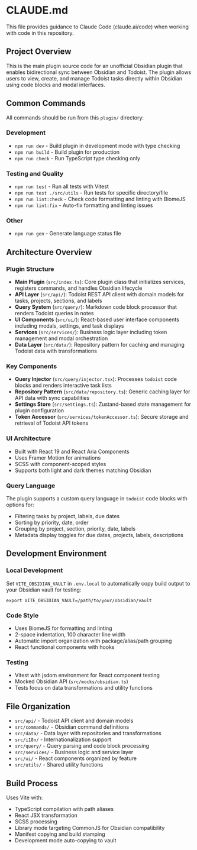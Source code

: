 # CLAUDE.md

This file provides guidance to Claude Code (claude.ai/code) when working with code in this repository.

## Project Overview

This is the main plugin source code for an unofficial Obsidian plugin that enables bidirectional sync between Obsidian and Todoist. The plugin allows users to view, create, and manage Todoist tasks directly within Obsidian using code blocks and modal interfaces.

## Common Commands

All commands should be run from this `plugin/` directory:

### Development
- `npm run dev` - Build plugin in development mode with type checking
- `npm run build` - Build plugin for production
- `npm run check` - Run TypeScript type checking only

### Testing and Quality
- `npm run test` - Run all tests with Vitest
- `npm run test ./src/utils` - Run tests for specific directory/file
- `npm run lint:check` - Check code formatting and linting with BiomeJS
- `npm run lint:fix` - Auto-fix formatting and linting issues

### Other
- `npm run gen` - Generate language status file

## Architecture Overview

### Plugin Structure
- **Main Plugin** (`src/index.ts`): Core plugin class that initializes services, registers commands, and handles Obsidian lifecycle
- **API Layer** (`src/api/`): Todoist REST API client with domain models for tasks, projects, sections, and labels
- **Query System** (`src/query/`): Markdown code block processor that renders Todoist queries in notes
- **UI Components** (`src/ui/`): React-based user interface components including modals, settings, and task displays
- **Services** (`src/services/`): Business logic layer including token management and modal orchestration
- **Data Layer** (`src/data/`): Repository pattern for caching and managing Todoist data with transformations

### Key Components
- **Query Injector** (`src/query/injector.tsx`): Processes `todoist` code blocks and renders interactive task lists
- **Repository Pattern** (`src/data/repository.ts`): Generic caching layer for API data with sync capabilities
- **Settings Store** (`src/settings.ts`): Zustand-based state management for plugin configuration
- **Token Accessor** (`src/services/tokenAccessor.ts`): Secure storage and retrieval of Todoist API tokens

### UI Architecture
- Built with React 19 and React Aria Components
- Uses Framer Motion for animations
- SCSS with component-scoped styles
- Supports both light and dark themes matching Obsidian

### Query Language
The plugin supports a custom query language in `todoist` code blocks with options for:
- Filtering tasks by project, labels, due dates
- Sorting by priority, date, order
- Grouping by project, section, priority, date, labels
- Metadata display toggles for due dates, projects, labels, descriptions

## Development Environment

### Local Development
Set `VITE_OBSIDIAN_VAULT` in `.env.local` to automatically copy build output to your Obsidian vault for testing:
```
export VITE_OBSIDIAN_VAULT=/path/to/your/obsidian/vault
```

### Code Style
- Uses BiomeJS for formatting and linting
- 2-space indentation, 100 character line width
- Automatic import organization with package/alias/path grouping
- React functional components with hooks

### Testing
- Vitest with jsdom environment for React component testing
- Mocked Obsidian API (`src/mocks/obsidian.ts`)
- Tests focus on data transformations and utility functions

## File Organization

- `src/api/` - Todoist API client and domain models
- `src/commands/` - Obsidian command definitions
- `src/data/` - Data layer with repositories and transformations
- `src/i18n/` - Internationalization support
- `src/query/` - Query parsing and code block processing
- `src/services/` - Business logic and service layer
- `src/ui/` - React components organized by feature
- `src/utils/` - Shared utility functions

## Build Process

Uses Vite with:
- TypeScript compilation with path aliases
- React JSX transformation
- SCSS processing
- Library mode targeting CommonJS for Obsidian compatibility
- Manifest copying and build stamping
- Development mode auto-copying to vault